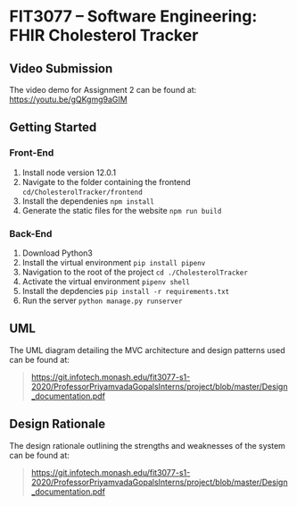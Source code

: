 # FIT3077 – Software Engineering: FHIR Cholesterol Tracker

## Video Submission
The video demo for Assignment 2 can be found at:
https://youtu.be/gQKgmg9aGIM

## Getting Started

### Front-End
1. Install node version 12.0.1
2. Navigate to the folder containing the frontend 
`cd/CholesterolTracker/frontend`
3. Install the dependenies
`npm install`
4. Generate the static files for the website
`npm run build`

### Back-End
1. Download Python3
2. Install the virtual environment
`pip install pipenv`
3. Navigation to the root of the project
`cd ./CholesterolTracker`
4. Activate the virtual environment
`pipenv shell`
5. Install the depdencies
`pip install -r requirements.txt`
6. Run the server
`python manage.py runserver`

## UML

The UML diagram detailing the MVC architecture and design patterns used can be found at:

>https://git.infotech.monash.edu/fit3077-s1-2020/ProfessorPriyamvadaGopalsInterns/project/blob/master/Design_documentation.pdf

## Design Rationale 

The design rationale outlining the strengths and weaknesses of the system can be found at:

>https://git.infotech.monash.edu/fit3077-s1-2020/ProfessorPriyamvadaGopalsInterns/project/blob/master/Design_documentation.pdf
